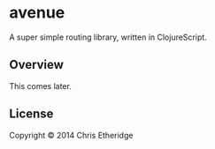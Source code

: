 # avenue

A super simple routing library, written in ClojureScript.

## Overview

This comes later.

## License

Copyright © 2014 Chris Etheridge
